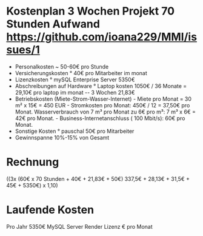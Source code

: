 # Kostenplan 3 Wochen Projekt 70 Stunden Aufwand https://github.com/ioana229/MMI/issues/1
- Personalkosten ~ 50-60€ pro Stunde
- Versicherungskosten ° 40€ pro Mitarbeiter im monat
- Lizenzkosten ° mySQL Enterprise Server 5350€ 
- Abschreibungen auf Hardware ° Laptop kosten 1050€ / 36 Monate = 29,10€ pro laptop im monat -- 3 Wochen 21,83€
- Betriebskosten (Miete-Strom-Wasser-Internet) - Miete pro Monat = 30 m² x 15€ = 450 EUR - Stromkosten pro Monat: 450€ / 12 = 37,50€ pro Monat. Wasserverbrauch von 7 m³ pro Monat zu 6€ pro m³: 7 m³ x 6€ = 42€ pro Monat. - Business-Internetanschluss ( 100 Mbit/s): 60€ pro Monat.
- Sonstige Kosten ° pauschal 50€ pro Mitarbeiter
- Gewinnspanne 10%-15% von Gesamt

# Rechnung
((3x (60€ x 70 Stunden + 40€ + 21,83€ + 50€) 337,5€ + 28,13€ + 31,5€ + 45€ + 5350€) x 1,10)

# Laufende Kosten 
Pro Jahr 5350€ MySQL Server
Render Lizenz € pro Monat

